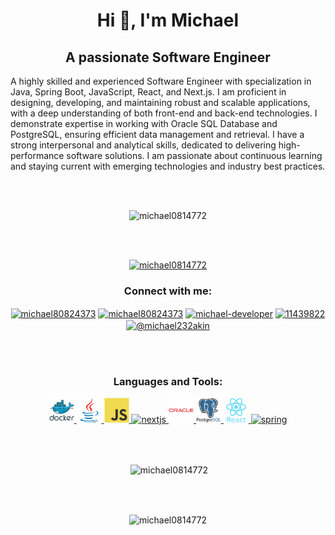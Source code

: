 <h1 align="center">Hi 👋, I'm Michael</h1>
<h2 align="center">A passionate Software Engineer</h2>

<p align="left">A highly skilled and experienced Software Engineer with specialization in Java, Spring Boot, JavaScript, React, and Next.js. I am proficient in designing, developing, and maintaining robust and scalable applications, with a deep understanding of both front-end and back-end technologies. I demonstrate expertise in working with Oracle SQL Database and PostgreSQL, ensuring efficient data management and retrieval. I have a strong interpersonal and analytical skills, dedicated to delivering high-performance software solutions. I am passionate about continuous learning and staying current with emerging technologies and industry best practices.</p>

<br/>
<br/>

<p align="center"> <img src="https://github-readme-stats.vercel.app/api?username=Michael0814772&show_icons=true&theme=radical" alt="michael0814772" /> </p>

<br/>
<br/>

<p align="center"> <a href="https://github.com/ryo-ma/github-profile-trophy"><img src="https://github-profile-trophy.vercel.app/?username=michael0814772&show_icons=true&theme=radical" alt="michael0814772" /></a> </p>

<!-- ### Blogs posts -->
<!-- BLOG-POST-LIST:START -->
<!-- BLOG-POST-LIST:END -->

<h3 align="center">Connect with me:</h3>
<p align="center">
<a href="https://dev.to/michael80824373" target="blank"><img align="center" src="https://raw.githubusercontent.com/rahuldkjain/github-profile-readme-generator/master/src/images/icons/Social/devto.svg" alt="michael80824373" height="30" width="40" /></a>
<a href="https://twitter.com/michael80824373" target="blank"><img align="center" src="https://raw.githubusercontent.com/rahuldkjain/github-profile-readme-generator/master/src/images/icons/Social/twitter.svg" alt="michael80824373" height="30" width="40" /></a>
<a href="https://linkedin.com/in/michael-developer" target="blank"><img align="center" src="https://raw.githubusercontent.com/rahuldkjain/github-profile-readme-generator/master/src/images/icons/Social/linked-in-alt.svg" alt="michael-developer" height="30" width="40" /></a>
<a href="https://stackoverflow.com/users/11439822" target="blank"><img align="center" src="https://raw.githubusercontent.com/rahuldkjain/github-profile-readme-generator/master/src/images/icons/Social/stack-overflow.svg" alt="11439822" height="30" width="40" /></a>
<a href="https://medium.com/@michael232akin" target="blank"><img align="center" src="https://raw.githubusercontent.com/rahuldkjain/github-profile-readme-generator/master/src/images/icons/Social/medium.svg" alt="@michael232akin" height="30" width="40" /></a>
</p>

<br/>
<br/>

<h3 align="center">Languages and Tools:</h3>
<p align="center"> <a href="https://www.docker.com/" target="_blank" rel="noreferrer"> <img src="https://raw.githubusercontent.com/devicons/devicon/master/icons/docker/docker-original-wordmark.svg" alt="docker" width="40" height="40"/> </a> <a href="https://www.java.com" target="_blank" rel="noreferrer"> <img src="https://raw.githubusercontent.com/devicons/devicon/master/icons/java/java-original.svg" alt="java" width="40" height="40"/> </a> <a href="https://developer.mozilla.org/en-US/docs/Web/JavaScript" target="_blank" rel="noreferrer"> <img src="https://raw.githubusercontent.com/devicons/devicon/master/icons/javascript/javascript-original.svg" alt="javascript" width="40" height="40"/> </a> <a href="https://nextjs.org/" target="_blank" rel="noreferrer"> <img src="https://cdn.worldvectorlogo.com/logos/nextjs-2.svg" alt="nextjs" width="40" height="40"/> </a> <a href="https://www.oracle.com/" target="_blank" rel="noreferrer"> <img src="https://raw.githubusercontent.com/devicons/devicon/master/icons/oracle/oracle-original.svg" alt="oracle" width="40" height="40"/> </a> <a href="https://www.postgresql.org" target="_blank" rel="noreferrer"> <img src="https://raw.githubusercontent.com/devicons/devicon/master/icons/postgresql/postgresql-original-wordmark.svg" alt="postgresql" width="40" height="40"/> </a> <a href="https://reactjs.org/" target="_blank" rel="noreferrer"> <img src="https://raw.githubusercontent.com/devicons/devicon/master/icons/react/react-original-wordmark.svg" alt="react" width="40" height="40"/> </a> <a href="https://spring.io/" target="_blank" rel="noreferrer"> <img src="https://www.vectorlogo.zone/logos/springio/springio-icon.svg" alt="spring" width="40" height="40"/> </a> </p>

<br/>
<br/>

<p align="center">&nbsp;<img align="center" src="https://github-readme-stats.vercel.app/api?username=michael0814772&show_icons=true&theme=radical&locale=en" alt="michael0814772" /></p>

<br/>
<br/>

<p align="center"><img align="center" src="https://github-readme-streak-stats.herokuapp.com/?user=michael0814772&show_icons=true&theme=radical" alt="michael0814772" /></p>




